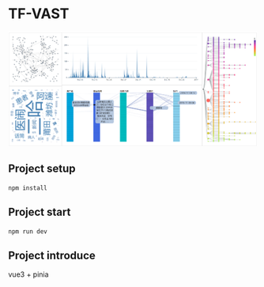 # TF-VAST
![image.png](preview.png)

## Project setup
```
npm install
```

## Project start
```
npm run dev
```

## Project introduce
vue3 + pinia